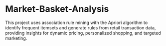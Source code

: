 # Market-Basket-Analysis
This project uses association rule mining with the Apriori algorithm to identify frequent itemsets and generate rules from retail transaction data, providing insights for dynamic pricing, personalized shopping, and targeted marketing.
